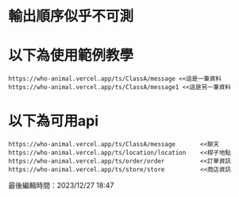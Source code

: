 # 輸出順序似乎不可測

# 以下為使用範例教學
    https://who-animal.vercel.app/ts/ClassA/message <<這是一筆資料
    https://who-animal.vercel.app/ts/ClassA/message1 <<這是另一筆資料

# 以下為可用api
    https://who-animal.vercel.app/ts/ClassA/message       <<聊天
    https://who-animal.vercel.app/ts/location/location    <<桿子地點
    https://who-animal.vercel.app/ts/order/order          <<訂單資訊
    https://who-animal.vercel.app/ts/store/store          <<商店資訊


最後編輯時間：2023/12/27 18:47